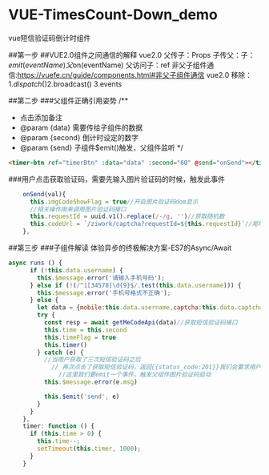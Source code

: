 # VUE-TimesCount-Down_demo
vue短信验证码倒计时组件

##第一步
##VUE2.0组件之间通信的解释
vue2.0
父传子：Props
子传父：子：$emit(eventName) 父$on(eventName)
父访问子：ref
非父子组件通信:https://vuefe.cn/guide/components.html#非父子组件通信
vue2.0 移除：1.$dispatch() 2.$broadcast() 3.events

##第二步
###父组件正确引用姿势
/**
 * 点击添加备注
 * @param  {data} 需要传给子组件的数据
 * @param  {second} 倒计时设定的数字
 * @param  {send} 子组件$emit()触发，父组件监听
 */
```html
<timer-btn ref="timerBtn" :data="data" :second="60" @send="onSend"></timer-btn>
```
###用户点击获取验证码，需要先输入图片验证码的时候，触发此事件
```javascript
    onSend(val){
      this.imgCodeShowFlag = true//开启图片验证码dom显示
      //相关操作用来调用图片验证码接口
      this.requestId = uuid.v1().replace(/-/g, '')//获取随机数
      this.codeUrl = `/ziwork/captcha?requestId=${this.requestId}`//尾增加随机数及时更新图片验证码
    },
```

##第三步
###子组件解读
体验异步的终极解决方案-ES7的Async/Await
```javascript
async runs () {
      if (!this.data.username) {
        this.$message.error('请输入手机号码');
      } else if (!(/^1[34578]\d{9}$/.test(this.data.username))) {
        this.$message.error('手机号格式不正确');
      } else {
        let data = {mobile:this.data.username,captcha:this.data.captcha}
        try {
          const resp = await getMeCodeApi(data)//获取短信验证码接口
          this.time = this.second
          this.timeFlag = true
          this.timer()
        } catch (e) {
          //当用户获取了三次短信验证码之后
            // 再次点击了获取短信验证码，返回{{status_code:201}}我们会要求用户先填写图片验证码
              //这里我们要emit一个事件，触发父组件图片验证码启动
          this.$message.error(e.msg)

          this.$emit('send', e)
        }
      }
    },
    timer: function () {
      if (this.time > 0) {
        this.time--;
        setTimeout(this.timer, 1000);
      }
    }
```

